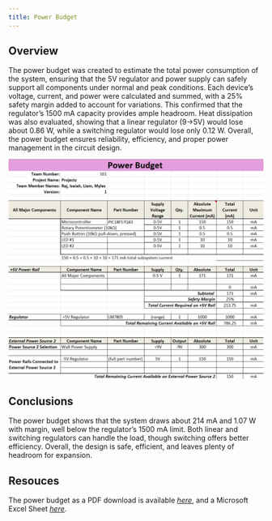 ```yaml
---
title: Power Budget
---
```


## Overview
The power budget was created to estimate the total power consumption of the system, ensuring that the 5V regulator and power supply can safely support all components under normal and peak conditions. Each device’s voltage, current, and power were calculated and summed, with a 25% safety margin added to account for variations. This confirmed that the regulator’s 1500 mA capacity provides ample headroom. Heat dissipation was also evaluated, showing that a linear regulator (9→5V) would lose about 0.86 W, while a switching regulator would lose only 0.12 W. Overall, the power budget ensures reliability, efficiency, and proper power management in the circuit design.


![budget1](powerbudgetpic.png)


## Conclusions

The power budget shows that the system draws about 214 mA and 1.07 W with margin, well below the regulator’s 1500 mA limit. Both linear and switching regulators can handle the load, though switching offers better efficiency. Overall, the design is safe, efficient, and leaves plenty of headroom for expansion.

## Resouces

The power budget as a PDF download is available [*here*](PowerBudgetpdf.pdf), and a Microsoft Excel Sheet [*here*](PowerBudgetexcel.xlsx).